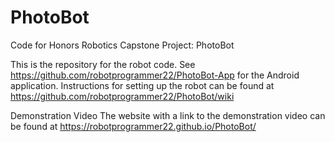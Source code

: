 # PhotoBot
Code for Honors Robotics Capstone Project: PhotoBot

This is the repository for the robot code. See https://github.com/robotprogrammer22/PhotoBot-App for the Android application.
Instructions for setting up the robot can be found at https://github.com/robotprogrammer22/PhotoBot/wiki


Demonstration Video
The website with a link to the demonstration video can be found at https://robotprogrammer22.github.io/PhotoBot/
